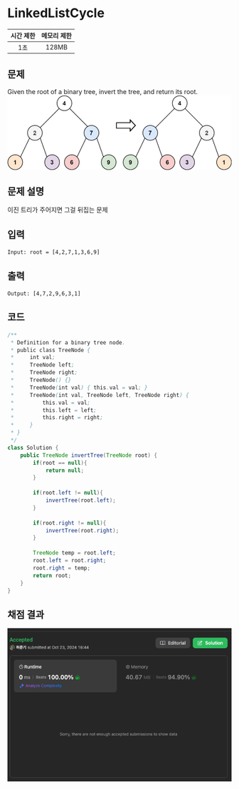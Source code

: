 # LinkedListCycle
|시간 제한|메모리 제한|
|:--:|:--:|
|1초|128MB|

## 문제
Given the root of a binary tree, invert the tree, and return its root.
![img.png](img.png)
## 문제 설명
이진 트리가 주어지면 그걸 뒤집는 문제


## 입력
```
Input: root = [4,2,7,1,3,6,9]
```

## 출력
```
Output: [4,7,2,9,6,3,1]
```

## 코드
```java
/**
 * Definition for a binary tree node.
 * public class TreeNode {
 *     int val;
 *     TreeNode left;
 *     TreeNode right;
 *     TreeNode() {}
 *     TreeNode(int val) { this.val = val; }
 *     TreeNode(int val, TreeNode left, TreeNode right) {
 *         this.val = val;
 *         this.left = left;
 *         this.right = right;
 *     }
 * }
 */
class Solution {
    public TreeNode invertTree(TreeNode root) {
        if(root == null){
            return null;
        }

        if(root.left != null){
            invertTree(root.left);
        }

        if(root.right != null){
            invertTree(root.right);
        }

        TreeNode temp = root.left;
        root.left = root.right;
        root.right = temp;
        return root;
    }
}
```

## 채점 결과
![img_1.png](img_1.png)